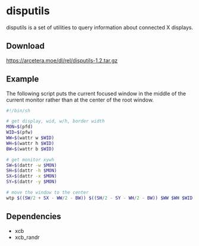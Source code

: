 disputils
=========

disputils is a set of utilities to query information about connected X
displays.

Download
--------

https://arcetera.moe/dl/rel/disputils-1.2.tar.gz

Example
-------

The following script puts the current focused window in the middle of the
current monitor rather than at the center of the root window.

```bash
#!/bin/sh

# get display, wid, w/h, border width
MON=$(pfd)
WID=$(pfw)
WW=$(wattr w $WID)
WH=$(wattr h $WID)
BW=$(wattr b $WID)

# get monitor xywh
SW=$(dattr -w $MON)
SH=$(dattr -h $MON)
SX=$(dattr -x $MON)
SY=$(dattr -y $MON)

# move the window to the center
wtp $((SW/2 + SX - WW/2 - BW)) $((SH/2 - SY - WH/2 - BW)) $WW $WH $WID
```

Dependencies
------------

* xcb
* xcb_randr

